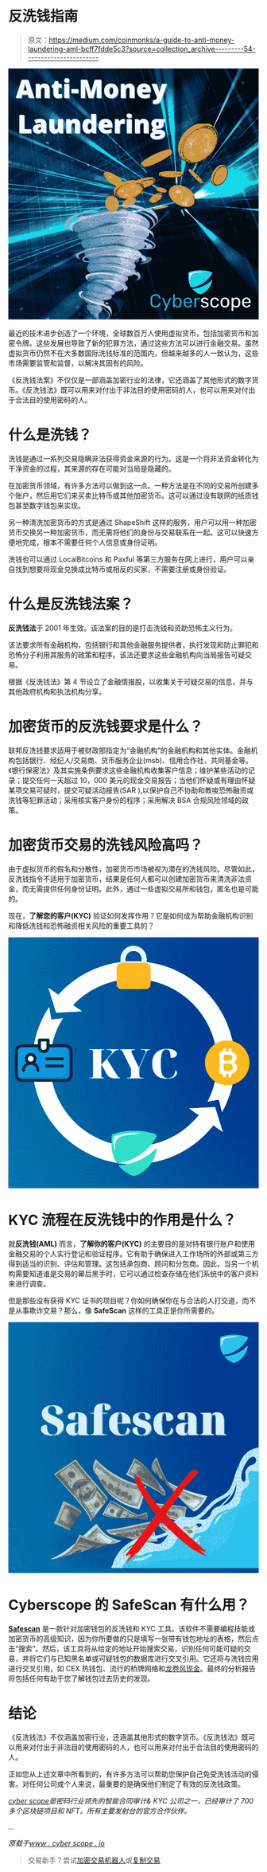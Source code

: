 # 反洗钱指南

> 原文：<https://medium.com/coinmonks/a-guide-to-anti-money-laundering-aml-bcff7fdde5c3?source=collection_archive---------54----------------------->

![](img/016dff4754789be6f97b38ec16bd0200.png)

最近的技术进步创造了一个环境，全球数百万人使用虚拟货币，包括加密货币和加密令牌。这些发展也导致了新的犯罪方法，通过这些方法可以进行金融交易。虽然虚拟货币仍然不在大多数国际洗钱标准的范围内，但越来越多的人一致认为，这些市场需要监管和监督，以解决其固有的风险。

《反洗钱法案》不仅仅是一部涵盖加密行业的法律，它还涵盖了其他形式的数字货币。《反洗钱法》既可以用来对付出于非法目的使用密码的人，也可以用来对付出于合法目的使用密码的人。

# 什么是洗钱？

洗钱是通过一系列交易隐瞒非法获得资金来源的行为。这是一个将非法资金转化为干净资金的过程，其来源的存在可能对当局是隐藏的。

在加密货币领域，有许多方法可以做到这一点。一种方法是在不同的交易所创建多个账户，然后用它们来买卖比特币或其他加密货币。这可以通过没有联网的纸质钱包甚至数字钱包来实现。

另一种清洗加密货币的方式是通过 ShapeShift 这样的服务，用户可以用一种加密货币交换另一种加密货币，而无需将他们的身份与交易联系在一起。这可以快速方便地完成，根本不需要任何个人信息或身份证明。

洗钱也可以通过 LocalBitcoins 和 Paxful 等第三方服务在网上进行，用户可以亲自找到想要将现金兑换成比特币或相反的买家，不需要注册或身份验证。

# 什么是反洗钱法案？

**反洗钱法**于 2001 年生效。该法案的目的是打击洗钱和资助恐怖主义行为。

该法要求所有金融机构，包括银行和其他金融服务提供者，执行发现和防止罪犯和恐怖分子利用其服务的政策和程序。该法还要求这些金融机构向当局报告可疑交易。

根据《反洗钱法》第 4 节设立了金融情报股，以收集关于可疑交易的信息，并与其他政府机构和执法机构分享。

# 加密货币的反洗钱要求是什么？

联邦反洗钱要求适用于被财政部指定为“金融机构”的金融机构和其他实体。金融机构包括银行、经纪人/交易商、货币服务企业(msb)、信用合作社、共同基金等。《银行保密法》及其实施条例要求这些金融机构收集客户信息；维护某些活动的记录；提交任何一天超过 10，000 美元的现金交易报告；当他们怀疑或有理由怀疑某项交易可疑时，提交可疑活动报告(SAR ),以保护自己不协助和教唆恐怖融资或洗钱等犯罪活动；采用核实客户身份的程序；采用解决 BSA 合规风险领域的政策。

# 加密货币交易的洗钱风险高吗？

由于虚拟货币的假名和分散性，加密货币市场被视为潜在的洗钱风险。尽管如此，反洗钱指令不适用于加密货币，结果是任何人都可以创建加密货币来清洗非法资金，而无需提供任何身份证明。此外，通过一些虚拟交易所和钱包，匿名也是可能的。

现在，**了解您的客户(KYC)** 验证如何发挥作用？它是如何成为帮助金融机构识别和降低洗钱和恐怖融资相关风险的重要工具的？

![](img/6a85710b00484e3cc927b1e29efe9dd9.png)

# KYC 流程在反洗钱中的作用是什么？

就**反洗钱(AML)** 而言，**了解你的客户(KYC)** 的主要目的是对持有银行账户和使用金融交易的个人实行登记和验证程序。它有助于确保进入工作场所的外部或第三方得到适当的识别、评估和管理。这包括承包商、顾问和分包商。因此，当另一个机构需要知道谁是交易的幕后黑手时，它可以通过检查存储在他们系统中的客户资料来进行调查。

但是那些没有获得 KYC 证书的项目呢？你如何确保你在与合法的人打交道，而不是从事欺诈交易？那么，像 **SafeScan** 这样的工具正是你所需要的。

![](img/11ccae1959f39bd23bc4082c92986215.png)

# Cyberscope 的 SafeScan 有什么用？

[**Safescan**](https://www.coinscope.co/safescan) 是一款针对加密钱包的反洗钱和 KYC 工具。该软件不需要编程技能或加密货币的高级知识，因为你所要做的只是填写一张带有钱包地址的表格，然后点击“搜索”。然后，该工具将从给定的地址开始搜索交易，识别任何可能可疑的交易，并将它们与已知黑名单或可疑钱包的数据库进行交叉引用。它还将与洗钱应用进行交叉引用，如 CEX 热钱包、流行的桥牌网络和[龙卷风现金](https://tornado.cash/)。最终的分析报告将包括任何有助于您了解钱包过去历史的发现。

# 结论

《反洗钱法》不仅涵盖加密行业，还涵盖其他形式的数字货币。《反洗钱法》既可以用来对付出于非法目的使用密码的人，也可以用来对付出于合法目的使用密码的人。

正如您从上述文章中所看到的，有许多方法可以帮助您保护自己免受洗钱活动的侵害。对任何公司或个人来说，最重要的是确保他们制定了有效的反洗钱政策。

[*cyber scope*](https://www.cyberscope.io/)*是密码行业领先的智能合同审计& KYC 公司之一，已经审计了 700 多个区块链项目和 NFT。所有主要发射台的官方合作伙伴。*

*…*

*原载于*[*www . cyber scope . io*](http://www.cyberscope.io/)

> 交易新手？尝试[加密交易机器人](/coinmonks/crypto-trading-bot-c2ffce8acb2a)或[复制交易](/coinmonks/top-10-crypto-copy-trading-platforms-for-beginners-d0c37c7d698c)